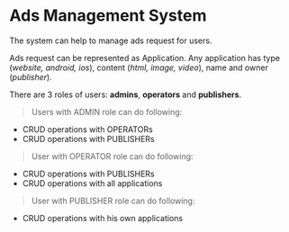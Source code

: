 # Ads Management System

The system can help to manage ads request for users.

Ads request can be represented as Application. Any application has type (_website, android, ios_),
content (_html, image, video_), name and owner (_publisher_).

There are 3 roles of users: **admins**, **operators** and **publishers**.

>Users with ADMIN role can do following:
- CRUD operations with OPERATORs
- CRUD operations with PUBLISHERs


>User with OPERATOR role can do following:
- CRUD operations with PUBLISHERs
- CRUD operations with all applications


>User with PUBLISHER role can do following:
- CRUD operations with his own applications

